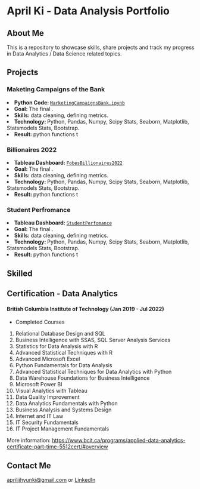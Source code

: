 # April Ki - Data Analysis Portfolio

## About Me
This is a repository to showcase skills, share projects and track my progress in Data Analytics / Data Science related topics.

## Projects

### Maketing Campaigns of the Bank
<li><strong>Python Code: </strong><a href="https://github.com/AprilKi/Data_Analysis_Portfolio/blob/main/MarketingCampaignsBank.ipynb"><code>MarketingCampaignsBank.ipynb</code></a></li>
<li><strong>Goal: </strong>The final .</li>
<li><strong>Skills: </strong> data cleaning, defining metrics.</li>
<li><strong>Technology: </strong> Python, Pandas, Numpy, Scipy Stats, Seaborn, Matplotlib, Statsmodels Stats, Bootstrap.
<li><strong>Result: </strong> python functions t</li>

### Billionaires 2022
<li><strong>Tableau Dashboard: </strong><a href="https://public.tableau.com/app/profile/jihyun.ki4896/viz/BILLIONAIRES2022/FobesBillionaires2022"><code>FobesBillionaires2022</code></a></li>
<li><strong>Goal: </strong>The final .</li>
<li><strong>Skills: </strong> data cleaning, defining metrics.</li>
<li><strong>Technology: </strong> Python, Pandas, Numpy, Scipy Stats, Seaborn, Matplotlib, Statsmodels Stats, Bootstrap.
<li><strong>Result: </strong> python functions t</li>

### Student Perfromance
<li><strong>Tableau Dashboard: </strong><a href="https://public.tableau.com/app/profile/jihyun.ki4896/viz/StudentPerfomance_16594734536610/Student"><code>StudentPerfomance</code></a></li>
<li><strong>Goal: </strong>The final .</li>
<li><strong>Skills: </strong> data cleaning, defining metrics.</li>
<li><strong>Technology: </strong> Python, Pandas, Numpy, Scipy Stats, Seaborn, Matplotlib, Statsmodels Stats, Bootstrap.
<li><strong>Result: </strong> python functions t</li>

## Skilled


## Certification - Data Analytics
#### British Columbia Institute of Technology (Jan 2019 - Jul 2022)

- Completed Courses
1. Relational Database Design and SQL
2. Business Intelligence with SSAS, SQL Server Analysis Services
3. Statistics for Data Analysis with R
4. Advanced Statistical Techniques with R
5. Advanced Microsoft Excel
6. Python Fundamentals for Data Analysis
7. Advanced Statistical Techniques for Data Analytics with Python
8. Data Warehouse Foundations for Business Intelligence
9. Microsoft Power BI
10. Visual Analytics with Tableau
11. Data Quality Improvement
12. Data Analytics Fundamentals with Python
13. Business Analysis and Systems Design
14. Internet and IT Law
15. IT Security Fundamentals
16. IT Project Management Fundamentals

More information: https://www.bcit.ca/programs/applied-data-analytics-certificate-part-time-5512cert/#overview

## Contact Me
apriljihyunki@gmail.com or <a href="https://www.linkedin.com/in/april-ki-a01277138">LinkedIn</a>
